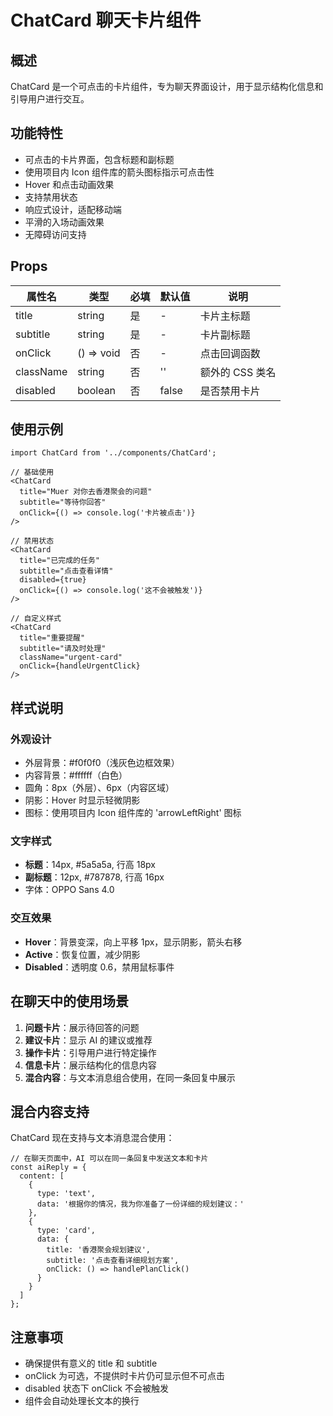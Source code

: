 # ChatCard 聊天卡片组件

## 概述
ChatCard 是一个可点击的卡片组件，专为聊天界面设计，用于显示结构化信息和引导用户进行交互。

## 功能特性
- 可点击的卡片界面，包含标题和副标题
- 使用项目内 Icon 组件库的箭头图标指示可点击性
- Hover 和点击动画效果
- 支持禁用状态
- 响应式设计，适配移动端
- 平滑的入场动画效果
- 无障碍访问支持

## Props

| 属性名 | 类型 | 必填 | 默认值 | 说明 |
|--------|------|------|---------|------|
| title | string | 是 | - | 卡片主标题 |
| subtitle | string | 是 | - | 卡片副标题 |
| onClick | () => void | 否 | - | 点击回调函数 |
| className | string | 否 | '' | 额外的 CSS 类名 |
| disabled | boolean | 否 | false | 是否禁用卡片 |

## 使用示例

```tsx
import ChatCard from '../components/ChatCard';

// 基础使用
<ChatCard
  title="Muer 对你去香港聚会的问题"
  subtitle="等待你回答"
  onClick={() => console.log('卡片被点击')}
/>

// 禁用状态
<ChatCard
  title="已完成的任务"
  subtitle="点击查看详情"
  disabled={true}
  onClick={() => console.log('这不会被触发')}
/>

// 自定义样式
<ChatCard
  title="重要提醒"
  subtitle="请及时处理"
  className="urgent-card"
  onClick={handleUrgentClick}
/>
```

## 样式说明

### 外观设计
- 外层背景：#f0f0f0（浅灰色边框效果）
- 内容背景：#ffffff（白色）
- 圆角：8px（外层）、6px（内容区域）
- 阴影：Hover 时显示轻微阴影
- 图标：使用项目内 Icon 组件库的 'arrowLeftRight' 图标

### 文字样式
- **标题**：14px, #5a5a5a, 行高 18px
- **副标题**：12px, #787878, 行高 16px
- 字体：OPPO Sans 4.0

### 交互效果
- **Hover**：背景变深，向上平移 1px，显示阴影，箭头右移
- **Active**：恢复位置，减少阴影
- **Disabled**：透明度 0.6，禁用鼠标事件

## 在聊天中的使用场景

1. **问题卡片**：展示待回答的问题
2. **建议卡片**：显示 AI 的建议或推荐
3. **操作卡片**：引导用户进行特定操作
4. **信息卡片**：展示结构化的信息内容
5. **混合内容**：与文本消息组合使用，在同一条回复中展示

## 混合内容支持

ChatCard 现在支持与文本消息混合使用：

```tsx
// 在聊天页面中，AI 可以在同一条回复中发送文本和卡片
const aiReply = {
  content: [
    {
      type: 'text',
      data: '根据你的情况，我为你准备了一份详细的规划建议：'
    },
    {
      type: 'card',
      data: {
        title: '香港聚会规划建议',
        subtitle: '点击查看详细规划方案',
        onClick: () => handlePlanClick()
      }
    }
  ]
};
```

## 注意事项
- 确保提供有意义的 title 和 subtitle
- onClick 为可选，不提供时卡片仍可显示但不可点击
- disabled 状态下 onClick 不会被触发
- 组件会自动处理长文本的换行
